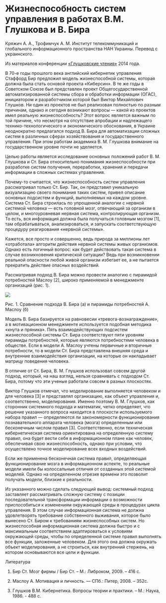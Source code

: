 # Жизнеспособность систем управления в работах В.М. Глушкова и В. Бира

Кряжич А. А., Трофимчук А. М. Институт телекоммуникаций и глобального информационного пространства НАН Украины. Перевод с украинского.

Из материалов конференции [«Глушковские чтения»](../index.md) 2014 года.

В 70-е годы прошлого века английский кибернетик управления Стаффорд Бир предложил модель жизнеспособной системы, которая должна была стать основой проекта «Киберсин». В те же годы в Советском Союзе был представлен проект Общегосударственной автоматизированной системы сбора и обработки информации (ОГАС), инициатором и разработчиком которой был Виктор Михайлович Глушков. Ни один из проектов не был реализован полностью по разным причинам, однако и сегодня возникают вопросы — какой из проектов имел реальную жизнеспособность? Этот вопрос является важным по той причине, что несмотря на отсутствие апробации и надлежащего технико-технологического и экономического обоснования, в Украине неоднократно предлагался подход В. Бира для автоматизации сложных систем в различных сферах хозяйствования и государственного управления. При этом работам академика В. М. Глушкова внимание на государственном уровне почти не уделяется.

Целью работы является исследование основных положений работ В. М. Глушкова и Ст. Бира относительно понимания жизнеспособности при разработке систем получения, переработки, хранения и передачи информации в сложных системах управления.

Почему-то считается, что жизнеспособность систем управления рассматривал только Ст. Бир. Так, он представил уникальную визуализацию своего понимания таких систем, привел описание основных подсистем и функций, выполняемых на каждом уровне. Система Ст. Бира строилась по упрощенной аналогии с нервной системой человека — есть головной мозг, отвечающий за организм в целом, и многоуровневая нервная система, контролирующая организм. То есть, вся информация должна была получаться головным мозгом [1], там обрабатываться, анализироваться, и запускать соответствующую процедуру реагирования «нервной системы».

Кажется, все просто и совершенно, ведь природа за миллионы лет «отработала» алгоритм действия нервной системы живых организмов. Однако есть логичный вопрос: как будет действовать такая система в случае возникновения критической ситуации? Ведь при возникновении реальной опасности любой живой организм избегает ее, а не пытается прекратить действие опасных воздействий.

Рассматривая подход В. Бира можно провести аналогию с пирамидой потребностей Маслоу [2], широко применяемой в менеджменте организаций (рис. 1).

![](/img/кряжич-жизнеспособность-систем-управления-в-работах-глушкова-и-бира.png)

Рис. 1. Сравнение подхода В. Бира (а) и пирамиды потребностей А. Маслоу (б)

Модель В. Бира базируется на равновесии «тревога-вознаграждение», а в мотивационном менеджменте используется подобная методика «кнута и пряника». Пять взаимодействующих подсистем жизнеспособной системы Ст. Бира соответствуют пяти уровням пирамиды потребностей, которые являются потребностями человека в обществе. Если в модели А. Маслоу учтены первичные и вторичные потребности, то в модели Ст. Бира представлена внешняя среда и внутренние взаимодействия организации, на которые он накладывает матрицу поведения человека.

В отличие от Ст. Бира, В. М. Глушков использовал совсем другой подход, который, на наш взгляд, нельзя сравнивать с подходом Ст. Бира, потому что эти ученые работали совсем в разных плоскостях.

Виктор Глушков отмечал, что моделирование выполняется человеком и для человека [3] и представлял организацию, как объект управления и, соответственно, моделирования. Именно поэтому В. М. Глушков, как сторонник системного подхода и математик, четко определяет, что решение указанного вопроса находится в плоскости используемого набора правил — определяются ли закономерности функционирования познавательного аппарата человека (мозга) определенным или бесконечным числом правил [3]. Соответственно, если техническая кибернетическая система ориентирована на определенную систему правил, она будет вести себя в информационном плане как человек, обеспечивая свою жизнеспособность, однако при условии, что осуществлено точное моделирование всех входных воздействий.

Если же применена бесконечная система правил, определяющая функционирование мозга в информационном аспекте, то реальные модели имели бы колоссальные отличия от созданных этой системой моделей. Однако на определенном отрезке времени это позволит получать модели, близкие к реальности.

Из указанного можно сделать следующий вывод: системный подход заставляет рассматривать сложную систему с позиции последовательной трансформации информации о возможности приспособиться к изменениям окружающей среды в процедурах цикла управления. В этом случае информационная система не должна удовлетворять требование собственного выживания, которое было вынесено Ст. Биром к требованиям жизнеспособных систем. Но жизнеспособная информационная система должна быстро и с максимальным соответствием адаптироваться к условиям окружающей среды, чтобы по определенной системе правил выполнять все функции, заложенные человеком. Для этого она должна окружать объект моделирования, а не строиться, как внутренний стержень, на котором основываются все цели и функции.

Литература

1. Бир Ст. Мозг фирмы / Бир Ст. – М.: Либроком, 2009. – 416 с.

2. Маслоу А. Мотивация и личность. — СПб.: Питер, 2008. – 352с.

3. Глушков В.М. Кибернетика. Вопросы теории и практики. – М.: Наука, 1986. - 488 с.